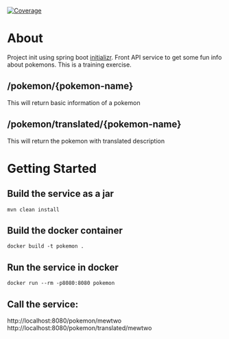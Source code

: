 [![Coverage](https://sonarcloud.io/api/project_badges/measure?project=dumitruc_pokemon&metric=coverage)](https://sonarcloud.io/summary/new_code?id=dumitruc_pokemon)


# About
Project init using spring boot [initializr](https://start.spring.io/). Front API service to get some fun info about pokemons.
This is a training exercise.
## /pokemon/{pokemon-name}
This will return basic information of a pokemon 
## /pokemon/translated/{pokemon-name}
This will return the pokemon with translated description

# Getting Started

## Build the service as a jar
```shell
mvn clean install
```
## Build the docker container
```shell
docker build -t pokemon .
```
## Run the service in docker
```shell
docker run --rm -p8080:8080 pokemon 
```

## Call the service:
http://localhost:8080/pokemon/mewtwo
http://localhost:8080/pokemon/translated/mewtwo